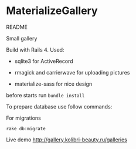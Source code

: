 # MaterializeGallery

README

Small gallery

Build with Rails 4. Used:

- sqlite3 for ActiveRecord

- rmagick and carrierwave for uploading pictures

- materialize-sass for nice design 

before starts run ``` bundle install ```

To prepare database use follow commands:

For migrations 

``` rake db:migrate ```

Live demo http://gallery.kolibri-beauty.ru/galleries
